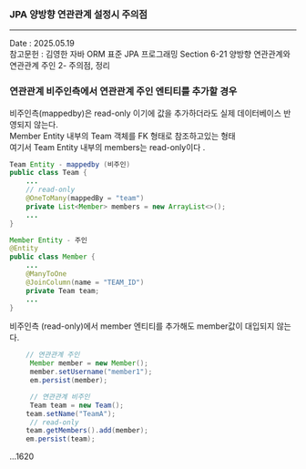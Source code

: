 ### JPA 양방향 연관관계 설정시 주의점 
--- 
Date : 2025.05.19 <br>
참고문헌 : 김영한 자바 ORM 표준 JPA 프로그래밍 Section 6-21 양방향 연관관계와 연관관계 주인 2- 주의점, 정리
<br>

### 연관관계 비주인측에서 연관관계 주인 엔티티를 추가할 경우
비주인측(mappedby)은 read-only 이기에 값을 추가하더라도 실제 데이터베이스 반영되지 않는다.<br>
Member Entity 내부의 Team 객체를 FK 형태로 참조하고있는 형태<br>
여기서 Team Entity 내부의 members는 read-only이다 .

```java
Team Entity - mappedby (비주인)
public class Team {
    ...
    // read-only
    @OneToMany(mappedBy = "team")
    private List<Member> members = new ArrayList<>();
    ...
}
```

```java
Member Entity - 주인 
@Entity
public class Member {
    ...
    @ManyToOne
    @JoinColumn(name = "TEAM_ID")
    private Team team;
    ...
}
```

비주인측 (read-only)에서 member 엔티티를 추가해도 member값이 대입되지 않는다. <br>

```java
    // 연관관계 주인
     Member member = new Member();
     member.setUsername("member1");
     em.persist(member);

     // 연관관계 비주인
     Team team = new Team();
    team.setName("TeamA");
     // read-only
    team.getMembers().add(member);
    em.persist(team);
```

...1620
